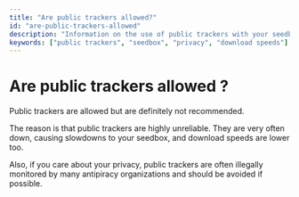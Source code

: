 ```yaml
---
title: "Are public trackers allowed?"
id: "are-public-trackers-allowed"
description: "Information on the use of public trackers with your seedbox."
keywords: ["public trackers", "seedbox", "privacy", "download speeds"]
---
```

# Are public trackers allowed ?

Public trackers are allowed but are definitely not recommended.

The reason is that public trackers are highly unreliable. They are very often down, causing slowdowns to your seedbox, and download speeds are lower too.

Also, if you care about your privacy, public trackers are often illegally monitored by many antipiracy organizations and should be avoided if possible.